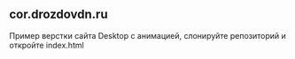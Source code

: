## cor.drozdovdn.ru
Пример верстки сайта Desktop с анимацией, слонируйте репозиторий и откройте index.html